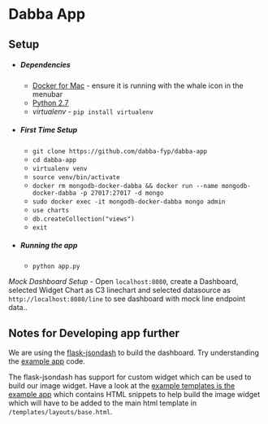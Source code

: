 # Dabba App

## Setup
* ##### Dependencies
    * [Docker for Mac](https://download.docker.com/mac/stable/Docker.dmg) - ensure it is running with the whale icon in the menubar
    * [Python 2.7](https://www.python.org/download/releases/2.7/)
    * *virtualenv* - `pip install virtualenv`

* ##### First Time Setup
    * `git clone https://github.com/dabba-fyp/dabba-app`
    * `cd dabba-app`
    * `virtualenv venv`
    * `source venv/bin/activate`
    * `docker rm mongodb-docker-dabba && docker run --name mongodb-docker-dabba -p 27017:27017 -d mongo`
    * `sudo docker exec -it mongodb-docker-dabba mongo admin`
    * `use charts`
    * `db.createCollection("views")`
    * `exit`
* ##### Running the app
    * `python app.py`

*Mock Dashboard Setup* - Open `localhost:8080`, create a Dashboard, selected Widget Chart as C3 linechart and selected datasource as `http://localhost:8080/line` to see dashboard with mock line endpoint data..

## Notes for Developing app further

We are using the [flask-jsondash](https://github.com/christabor/flask_jsondash) to build the dashboard. Try understanding the [example app](https://github.com/christabor/flask_jsondash/tree/master/example_app) code.

The flask-jsondash has support for custom widget which can be used to build our image widget. Have a look at the [example templates is the example app](https://github.com/christabor/flask_jsondash/tree/master/example_app/templates/examples) which contains HTML snippets to help build the image widget which will have to be added to the main html template in `/templates/layouts/base.html`.
